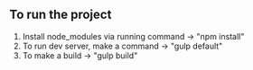 ## To run the project
1. Install node_modules via running command -> "npm install"
2. To run dev server, make a command -> "gulp default"
3. To make a build -> "gulp build"